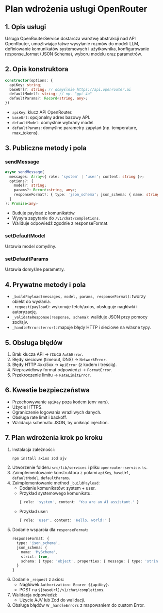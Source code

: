 # Plan wdrożenia usługi OpenRouter

## 1. Opis usługi
Usługa OpenRouterService dostarcza warstwę abstrakcji nad API OpenRouter, umożliwiając łatwe wysyłanie rozmów do modeli LLM, definiowanie komunikatów systemowych i użytkownika, konfigurowanie response_format (JSON Schema), wyboru modelu oraz parametrów.

## 2. Opis konstruktora
```ts
constructor(options: {
  apiKey: string;
  baseUrl?: string; // domyślnie https://api.openrouter.ai
  defaultModel?: string; // np. "gpt-4o"
  defaultParams?: Record<string, any>;
})
```
- `apiKey`: klucz API OpenRouter.
- `baseUrl`: opcjonalny adres bazowy API.
- `defaultModel`: domyślnie wybrany model.
- `defaultParams`: domyślne parametry zapytań (np. temperature, max_tokens).

## 3. Publiczne metody i pola
### sendMessage
```ts
async sendMessage(
  messages: Array<{ role: 'system' | 'user'; content: string }>;
  options?: {
    model?: string;
    params?: Record<string, any>;
    responseFormat?: { type: 'json_schema'; json_schema: { name: string; strict: boolean; schema: object } };
  }
): Promise<any>
```
- Buduje payload z komunikatów.
- Wysyła zapytanie do `/v1/chat/completions`.
- Waliduje odpowiedź zgodnie z responseFormat.

### setDefaultModel
Ustawia model domyślny.

### setDefaultParams
Ustawia domyślne parametry.

## 4. Prywatne metody i pola
- `_buildPayload(messages, model, params, responseFormat)`: tworzy obiekt do wysłania.
- `_request(payload)`: wykonuje fetch/axios, obsługuje nagłówki i autoryzację.
- `_validateResponse(response, schema)`: waliduje JSON przy pomocy zod/ajv.
- `_handleErrors(error)`: mapuje błędy HTTP i sieciowe na własne typy.

## 5. Obsługa błędów
1. Brak klucza API → rzuca `AuthError`.
2. Błędy sieciowe (timeout, DNS) → `NetworkError`.
3. Błędy HTTP 4xx/5xx → `ApiError` (z kodem i treścią).
4. Nieprawidłowy format odpowiedzi → `FormatError`.
5. Przekroczenie limitu → `RateLimitError`.

## 6. Kwestie bezpieczeństwa
- Przechowywanie `apiKey` poza kodem (env vars).
- Użycie HTTPS.
- Ograniczenie logowania wrażliwych danych.
- Obsługa rate limit i backoff.
- Walidacja schematu JSON, by uniknąć injection.

## 7. Plan wdrożenia krok po kroku
1. Instalacja zależności:
   ```bash
   npm install axios zod ajv
   ```
2. Utworzenie folderu `src/lib/services` i pliku `openrouter-service.ts`.
3. Zaimplementowanie konstruktora z polami `apiKey`, `baseUrl`, `defaultModel`, `defaultParams`.
4. Zaimplementowanie method `_buildPayload`:
   - Dodanie komunikatów: system + user.
   - Przykład systemowego komunikatu:
     ```ts
     { role: 'system', content: 'You are an AI assistant.' }
     ```
   - Przykład user:
     ```ts
     { role: 'user', content: 'Hello, world!' }
     ```
5. Dodanie wsparcia dla `responseFormat`:
   ```ts
   responseFormat: {
     type: 'json_schema',
     json_schema: {
       name: 'MySchema',
       strict: true,
       schema: { type: 'object', properties: { message: { type: 'string' } }, required: ['message'] }
     }
   }
   ```
6. Dodanie `_request` z axios:
   - Nagłówek `Authorization: Bearer ${apiKey}`.
   - POST na `${baseUrl}/v1/chat/completions`.
7. Walidacja odpowiedzi:
   - Użycie AJV lub Zod do walidacji.
8. Obsługa błędów w `_handleErrors` z mapowaniem do custom Error.

